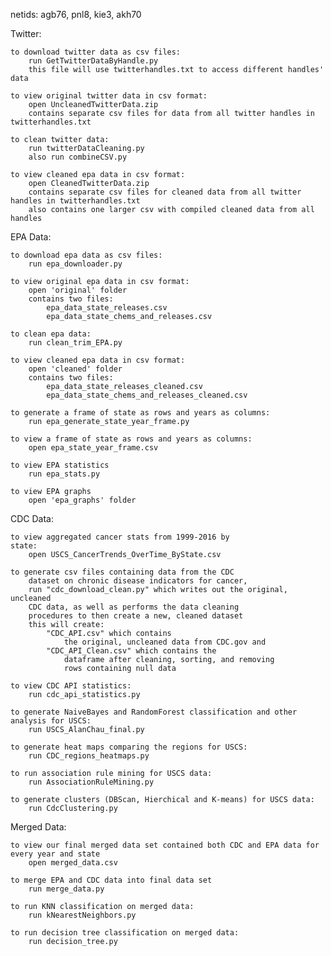 netids: agb76, pnl8, kie3, akh70

Twitter:

    to download twitter data as csv files:
        run GetTwitterDataByHandle.py
        this file will use twitterhandles.txt to access different handles' data

    to view original twitter data in csv format:
        open UncleanedTwitterData.zip
        contains separate csv files for data from all twitter handles in twitterhandles.txt

    to clean twitter data:
        run twitterDataCleaning.py
        also run combineCSV.py

    to view cleaned epa data in csv format:
        open CleanedTwitterData.zip
        contains separate csv files for cleaned data from all twitter handles in twitterhandles.txt
        also contains one larger csv with compiled cleaned data from all handles

EPA Data:
    
    to download epa data as csv files:
        run epa_downloader.py

    to view original epa data in csv format:
        open 'original' folder
        contains two files:
            epa_data_state_releases.csv
            epa_data_state_chems_and_releases.csv

    to clean epa data:
        run clean_trim_EPA.py

    to view cleaned epa data in csv format:
        open 'cleaned' folder
        contains two files:
            epa_data_state_releases_cleaned.csv
            epa_data_state_chems_and_releases_cleaned.csv

    to generate a frame of state as rows and years as columns:
        run epa_generate_state_year_frame.py

    to view a frame of state as rows and years as columns:
        open epa_state_year_frame.csv

    to view EPA statistics
        run epa_stats.py

    to view EPA graphs
        open 'epa_graphs' folder

CDC Data:

    to view aggregated cancer stats from 1999-2016 by
    state:
        open USCS_CancerTrends_OverTime_ByState.csv

    to generate csv files containing data from the CDC
        dataset on chronic disease indicators for cancer, 
        run "cdc_download_clean.py" which writes out the original, uncleaned 
        CDC data, as well as performs the data cleaning 
        procedures to then create a new, cleaned dataset
        this will create: 
            "CDC_API.csv" which contains
                the original, uncleaned data from CDC.gov and 
            "CDC_API_Clean.csv" which contains the
                dataframe after cleaning, sorting, and removing
                rows containing null data

    to view CDC API statistics:
        run cdc_api_statistics.py

    to generate NaiveBayes and RandomForest classification and other analysis for USCS:
        run USCS_AlanChau_final.py

    to generate heat maps comparing the regions for USCS:
        run CDC_regions_heatmaps.py

    to run association rule mining for USCS data:
        run AssociationRuleMining.py

    to generate clusters (DBScan, Hierchical and K-means) for USCS data:
        run CdcClustering.py

Merged Data:

    to view our final merged data set contained both CDC and EPA data for every year and state 
        open merged_data.csv
    
    to merge EPA and CDC data into final data set
        run merge_data.py

    to run KNN classification on merged data:
        run kNearestNeighbors.py

    to run decision tree classification on merged data:
        run decision_tree.py
